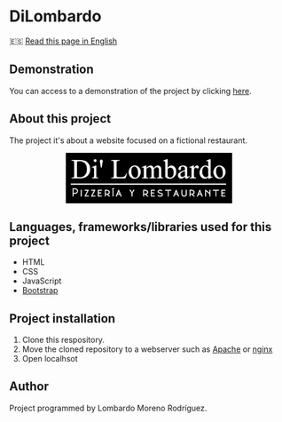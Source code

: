 # DiLombardo

🇪🇸 [Read this page in English](https://github.com/LombardoCode/DiLombardo/tree/master/README.md)

## Demonstration
You can access to a demonstration of the project by clicking [here](https://dilombardo.herokuapp.com/).

## About this project
The project it's about a website focused on a fictional restaurant.

<a href="https://dilombardo.herokuapp.com/" title="DiLombardo" style="display: block; display: flex; justify-content: center;"><img src="https://raw.githubusercontent.com/LombardoCode/DiLombardo/master/README/logo.png" width="300"></a>

## Languages, frameworks/libraries used for this project
- HTML
- CSS
- JavaScript
- [Bootstrap](https://getbootstrap.com/)

## Project installation
1. Clone this respository.
2. Move the cloned repository to a webserver such as [Apache](https://httpd.apache.org/) or [nginx](https://www.nginx.com/)
3. Open localhsot

## Author
Project programmed by Lombardo Moreno Rodríguez.
